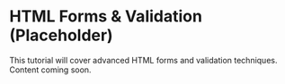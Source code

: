 # HTML Forms & Validation (Placeholder)

This tutorial will cover advanced HTML forms and validation techniques. Content coming soon. 